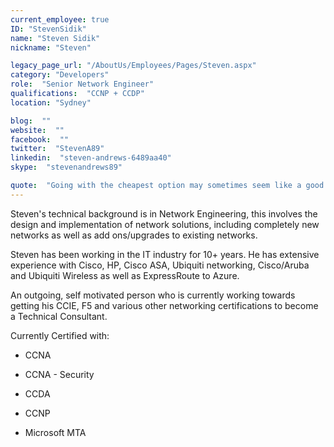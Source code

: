 ```yaml
---
current_employee: true
ID: "StevenSidik"
name: "Steven Sidik"
nickname: "Steven"

legacy_page_url: "/AboutUs/Employees/Pages/Steven.aspx"
category: "Developers"
role:  "Senior Network Engineer"
qualifications:  "CCNP + CCDP"
location: "Sydney"

blog:  ""
website:  ""
facebook:  ""
twitter:  "StevenA89"
linkedin:  "steven-andrews-6489aa40"
skype:  "stevenandrews89"

quote:  "Going with the cheapest option may sometimes seem like a good idea. But when it leads to more expensive and time consuming work to resolve a poor design, it is generally worse."
---
```


Steven's technical background is in Network Engineering, this involves the design and implementation of network solutions, including completely new networks as well as add ons/upgrades to existing networks.  

Steven has been working in the IT industry for 10+ years. He has extensive experience with Cisco, HP, Cisco ASA, Ubiquiti networking, Cisco/Aruba and Ubiquiti Wireless as well as ExpressRoute to Azure.

An outgoing, self motivated person who is currently working towards getting his CCIE, F5 and various other networking certifications to become a Technical Consultant.  

Currently Certified with:

*   CCNA  

*   CCNA - Security
*   CCDA  

*   CCNP  

*   Microsoft MTA  
